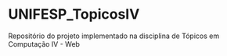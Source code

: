 # UNIFESP_TopicosIV
Repositório do projeto implementado na disciplina de Tópicos em Computação IV - Web
